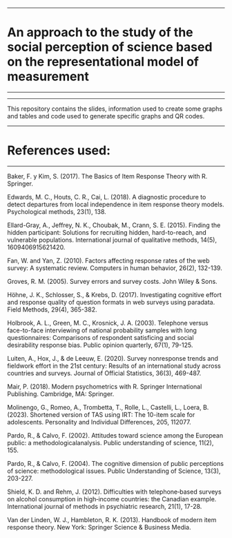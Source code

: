 ----------------------------------------------------------------------------------------------------------------------------------------------------------------
# An approach to the study of the social perception of science based on the representational model of measurement
----------------------------------------------------------------------------------------------------------------------------------------------------------------
----------------------------------------------------------------------------------------------------------------------------------------------------------------
This repository contains the slides, information used to create some graphs and tables and code used to generate specific graphs and QR codes.

----------------------------------------------------------------------------------------------------------------------------------------------------------------
# References used:
----------------------------------------------------------------------------------------------------------------------------------------------------------------
Baker, F. y Kim, S. (2017). The Basics of Item Response Theory with R. Springer.

Edwards, M. C., Houts, C. R., Cai, L. (2018). A diagnostic procedure to detect departures from local independence in item response theory models. Psychological methods, 23(1), 138.

Ellard-Gray, A., Jeffrey, N. K., Choubak, M., Crann, S. E. (2015). Finding the hidden participant: Solutions for recruiting hidden, hard-to-reach, and vulnerable populations. International journal of qualitative methods, 14(5), 1609406915621420.

Fan, W. and Yan, Z. (2010). Factors affecting response rates of the web survey: A systematic review. Computers in human behavior, 26(2), 132-139.

Groves, R. M. (2005). Survey errors and survey costs. John Wiley & Sons.

Höhne, J. K., Schlosser, S., & Krebs, D. (2017). Investigating cognitive effort and response quality of question formats in web surveys using paradata. Field Methods, 29(4), 365-382.

Holbrook, A. L., Green, M. C., Krosnick, J. A. (2003). Telephone versus face-to-face interviewing of national probability samples with long questionnaires: Comparisons of respondent satisficing and social desirability response bias. Public opinion quarterly, 67(1), 79-125.

Luiten, A., Hox, J., & de Leeuw, E. (2020). Survey nonresponse trends and fieldwork effort in the 21st century: Results of an international study across countries and surveys. Journal of Official Statistics, 36(3), 469-487.

Mair, P. (2018). Modern psychometrics with R. Springer International Publishing. Cambridge, MA: Springer.

Molinengo, G., Romeo, A., Trombetta, T., Rolle, L., Castelli, L., Loera, B. (2023). Shortened version of TAS using IRT: The 10-item scale for adolescents. Personality and Individual Differences, 205, 112077.

Pardo, R., & Calvo, F. (2002). Attitudes toward science among the European public: a methodologicalanalysis. Public understanding of science, 11(2), 155.

Pardo, R., & Calvo, F. (2004). The cognitive dimension of public perceptions of science: methodological issues. Public Understanding of Science, 13(3), 203-227.

Shield, K. D. and Rehm, J. (2012). Difficulties with telephone‐based surveys on alcohol consumption in high‐income countries: the Canadian example. International journal of methods in psychiatric research, 21(1), 17-28.

Van der Linden, W. J., Hambleton, R. K. (2013). Handbook of modern item response theory. New York: Springer Science & Business Media.
